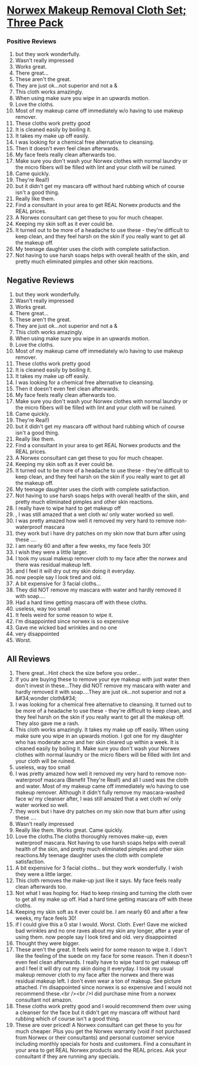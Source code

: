 # [Norwex Makeup Removal Cloth Set; Three Pack](https://products.checkmycream.com/products/Norwex-Makeup-Removal-Cloth-Set-Three-Pack.html)

### Positive Reviews

<ol>
      <li>but they work wonderfully.  </li>
      <li>Wasn&#x27;t really impressed</li>
      <li>Works great.</li>
      <li>There great...</li>
      <li>These aren&#x27;t the great.</li>
      <li>They are just ok...not superior and not a &amp;</li>
      <li>This cloth works amazingly.  </li>
      <li>When using make sure you wipe in an upwards motion.  </li>
      <li>Love the cloths.</li>
      <li>Most of my makeup came off immediately w/o having to use makeup remover.  </li>
      <li>These cloths work pretty good</li>
      <li>It is cleaned easily by boiling it.  </li>
      <li>It takes my make up off easily.  </li>
      <li>I was looking for a chemical free alternative to cleansing.</li>
      <li>Then it doesn&#x27;t even feel clean afterwards.</li>
      <li>My face feels really clean afterwards too.</li>
      <li>Make sure you don&#x27;t wash your Norwex clothes with normal laundry or the micro fibers will be filled with lint and your cloth will be ruined.</li>
      <li>Came quickly.</li>
      <li>They&#x27;re Real!)</li>
      <li>but it didn&#x27;t get my mascara off without hard rubbing which of course isn&#x27;t a good thing.</li>
      <li>Really like them.</li>
      <li>Find a consultant in your area to get REAL Norwex products and the REAL prices.</li>
      <li>A Norwex consultant can get these to you for much cheaper.</li>
      <li>Keeping my skin soft as it ever could be.</li>
      <li>It turned out to be more of a headache to use these - they&#x27;re difficult to keep clean, and they feel harsh on the skin if you really want to get all the makeup off.</li>
      <li>My teenage daughter uses the cloth with complete satisfaction.</li>
      <li>Not having to use harsh soaps helps with overall health of the skin, and pretty much eliminated pimples and other skin reactions.</li>
</ol>


<h2>Negative Reviews</h2>
<ol>
<li> but they work wonderfully.  </li>
<li> Wasn&#x27;t really impressed</li>
<li> Works great.</li>
<li> There great...</li>
<li> These aren&#x27;t the great.</li>
<li> They are just ok...not superior and not a &amp;</li>
<li> This cloth works amazingly.  </li>
<li> When using make sure you wipe in an upwards motion.  </li>
<li> Love the cloths.</li>
<li> Most of my makeup came off immediately w/o having to use makeup remover.  </li>
<li> These cloths work pretty good</li>
<li> It is cleaned easily by boiling it.  </li>
<li> It takes my make up off easily.  </li>
<li> I was looking for a chemical free alternative to cleansing.</li>
<li> Then it doesn&#x27;t even feel clean afterwards.</li>
<li> My face feels really clean afterwards too.</li>
<li> Make sure you don&#x27;t wash your Norwex clothes with normal laundry or the micro fibers will be filled with lint and your cloth will be ruined.</li>
<li> Came quickly.</li>
<li> They&#x27;re Real!)</li>
<li> but it didn&#x27;t get my mascara off without hard rubbing which of course isn&#x27;t a good thing.</li>
<li> Really like them.</li>
<li> Find a consultant in your area to get REAL Norwex products and the REAL prices.</li>
<li> A Norwex consultant can get these to you for much cheaper.</li>
<li> Keeping my skin soft as it ever could be.</li>
<li> It turned out to be more of a headache to use these - they&#x27;re difficult to keep clean, and they feel harsh on the skin if you really want to get all the makeup off.</li>
<li> My teenage daughter uses the cloth with complete satisfaction.</li>
<li> Not having to use harsh soaps helps with overall health of the skin, and pretty much eliminated pimples and other skin reactions.</li>
<li> I really have to wipe hard to get makeup off</li>
<li> , I was still amazed that a wet cloth w/ only water worked so well.</li>
<li> I was pretty amazed how well it removed my very hard to remove non-waterproof mascara</li>
<li> they work but i have dry patches on my skin now that burn after using these ....</li>
<li> I am nearly 60 and after a few weeks, my face feels 30!</li>
<li> I wish they were a little larger.</li>
<li> I took my usual  makeup remover cloth to my face after the norwex and there was residual makeup left.</li>
<li> and I feel it will dry out my skin doing it everyday.</li>
<li> now people say I look tired and old.  </li>
<li> A bit expensive for 3 facial cloths...</li>
<li> They did NOT remove my mascara with water and hardly removed it with soap....</li>
<li> Had a hard time getting mascara off with these cloths.</li>
<li> useless, way too small</li>
<li> It feels weird for some reason to wipe it.</li>
<li> I&#x27;m disappointed since norwex is so expensive</li>
<li> Gave me wicked bad wrinkles and no one</li>
<li> very disappointed</li>
<li> Worst.</li>
</ol>

<h2>All Reviews</h2>

<ol>
    <li> There great...Hint check the size before you order...</li>
    <li> If you are buying these to remove your eye makeup with just water then don&#x27;t invest in these...They did NOT remove my mascara with water and hardly removed it with soap....They are just ok...not superior and not a &amp;#34;wonder cloth&amp;#34;</li>
    <li> I was looking for a chemical free alternative to cleansing. It turned out to be more of a headache to use these - they&#x27;re difficult to keep clean, and they feel harsh on the skin if you really want to get all the makeup off. They also gave me a rash.</li>
    <li> This cloth works amazingly.  It takes my make up off easily.  When using make sure you wipe in an upwards motion.  I got one for my daughter who has moderate acne and her skin cleared up within a week.  It is cleaned easily by boiling it.  Make sure you don&#x27;t wash your Norwex clothes with normal laundry or the micro fibers will be filled with lint and your cloth will be ruined.</li>
    <li> useless, way too small</li>
    <li> I was pretty amazed how well it removed my very hard to remove non-waterproof mascara (Benefit They&#x27;re Real!) and all I used was the cloth and water.  Most of my makeup came off immediately w/o having to use makeup remover.  Although it didn&#x27;t fully remove my mascara-washed face w/ my cleanser after, I was still amazed that a wet cloth w/ only water worked so well.</li>
    <li> they work but i have dry patches on my skin now that burn after using these ....</li>
    <li> Wasn&#x27;t really impressed</li>
    <li> Really like them. Works great. Came quickly.</li>
    <li> Love the cloths.The cloths thoroughly removes make-up, even waterproof mascara. Not having to use harsh soaps helps with overall health of the skin, and pretty much eliminated pimples and other skin reactions.My teenage daughter uses the cloth with complete satisfaction.</li>
    <li> A bit expensive for 3 facial cloths... but they work wonderfully.  I wish they were a little larger.</li>
    <li> This cloth removes the make-up just like it says. My face feels really clean afterwards too.</li>
    <li> Not what I was hoping for. Had to keep rinsing and turning the cloth over to get all my make up off. Had a hard time getting mascara off with these cloths.</li>
    <li> Keeping my skin soft as it ever could be. I am nearly 60 and after a few weeks, my face feels 30!</li>
    <li> if I could give this a 0 star I would.  Worst. Cloth. Ever!  Gave me wicked bad wrinkles and no one raves about my skin any longer, after a year of using them.  now people say I look tired and old.  very disappointed</li>
    <li> Thought they  were bigger.</li>
    <li> These aren&#x27;t the great. It feels weird for some reason to wipe it. I don&#x27;t like the feeling of the suede on my face for some reason. Then it doesn&#x27;t even feel clean afterwards. I really have to wipe hard to get makeup off and I feel it will dry out my skin doing it everyday. I took my usual  makeup remover cloth to my face after the norwex and there was residual makeup left. I don&#x27;t even wear a ton of makeup. See picture attached. I&#x27;m disappointed since norwex is so expensive and I would not recommend these.&lt;br /&gt;&lt;br /&gt;I did purchase mine from a norwex consultant not amazon.</li>
    <li> These cloths work pretty good and I would recommend them over using a cleanser for the face but it didn&#x27;t get my mascara off without hard rubbing which of course isn&#x27;t a good thing.</li>
    <li> These are over priced! A Norwex consultant can get these to you for much cheaper. Plus you get the Norwex warranty (void if not purchased from Norwex or their consultants) and personal customer service including monthly specials for hosts and customers. Find a consultant in your area to get REAL Norwex products and the REAL prices. Ask your consultant if they are running any specials.</li>
</ol>




